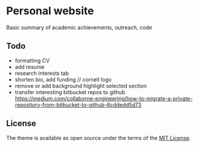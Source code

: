 # Personal website

Basic summary of academic achievements, outreach, code

## Todo

* formatting CV
* add resume
* research interests tab
* shorten bio, add funding // cornell logo
* remove or add background highlight selected section
* transfer interesting bitbucket repos to github https://medium.com/collaborne-engineering/how-to-migrate-a-private-repository-from-bitbucket-to-github-6cddedd5d73


## License

The theme is available as open source under the terms of the [MIT License](https://opensource.org/licenses/MIT).
